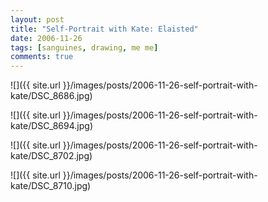 ```yaml
---
layout: post
title: "Self-Portrait with Kate: Elaisted"
date: 2006-11-26
tags: [sanguines, drawing, me me]
comments: true
---
```

![]({{ site.url }}/images/posts/2006-11-26-self-portrait-with-kate/DSC_8686.jpg)

![]({{ site.url }}/images/posts/2006-11-26-self-portrait-with-kate/DSC_8694.jpg)

![]({{ site.url }}/images/posts/2006-11-26-self-portrait-with-kate/DSC_8702.jpg)

![]({{ site.url }}/images/posts/2006-11-26-self-portrait-with-kate/DSC_8710.jpg)

